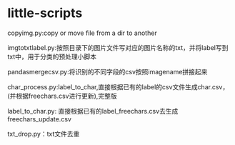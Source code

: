 # little-scripts
copyimg.py:copy or move file from a dir to another

imgtotxtlabel.py:按照目录下的图片文件写对应的图片名称的txt，并将label写到txt中，用于分类的预处理小脚本

pandasmergecsv.py:将识别的不同字段的csv按照imagename拼接起来

char_process.py:label_to_char,直接根据已有的label的csv文件生成char.csv，(并根据freechars.csv进行更新),完整版

label_to_char.py: 直接根据已有的label_freechars.csv去生成freechars_update.csv

txt_drop.py：txt文件去重



